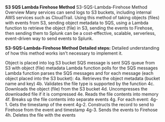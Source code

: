 **S3 SQS Lambda Firehose Method**
S3-SQS-Lambda-Firehose Method Overview
Many services can send logs to S3 buckets, including internal AWS services such as CloudTrail. Using this method of taking objects (files) with events from S3, sending object metadata to SQS, using a Lambda function to retrieve the object (file) in S3, sending the events to Firehose, then sending them to Splunk can be a cost-effective, scalable, serverless, event-driven way to send events to Splunk.

**S3-SQS-Lambda-Firehose Method Detailed steps:**
Detailed understanding of how this method works isn't necessary to implement it.

Object is placed into log S3 bucket
SQS message is sent SQS queue from S3 with object (file) metadata
Lambda function polls for the SQS messages
Lambda function parses the SQS messages and for each message (each object placed into the S3 bucket): 4a. Retrieves the object metadata (bucket name and key) 4b. Validates the file type is supported by the function 4c. Downloads the object (file) from the S3 bucket 4d. Uncompresses the downloaded file if it is compressed 4e. Reads the file contents into memory 4f. Breaks up the file contents into separate events 4g. For each event: 4g-1. Gets the timestamp of the event 4g-2. Constructs the record to send to Firehose from the event and timestamp 4g-3. Sends the events to Firehose 4h. Deletes the file with the events
